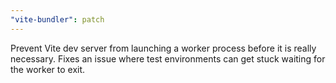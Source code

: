 ```yaml
---
"vite-bundler": patch
---
```


Prevent Vite dev server from launching a worker process before it is really necessary. Fixes an issue where test environments can get stuck waiting for the worker to exit.
